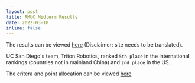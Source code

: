 ```yaml
---
layout: post
title: RMUC Midterm Results
date: 2022-03-10 
inline: false
---
```


The results can be viewed <a href="https://www.robomaster.com/zh-CN/resource/pages/announcement/1427">here</a> (Disclaimer: site needs to be translated). 

UC San Diego's team, Triton Robotics, ranked `5th place` in the international rankings (countries not in mainland China) and `2nd place` in the US. 

The critera and point allocation can be viewed <a href="https://www.robomaster.com/en-US/resource/pages/announcement/1379">here</a>
